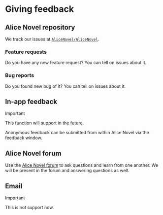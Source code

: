 # Giving feedback

## Alice Novel repository
We track our issues at [`AliceNovel/AliceNovel`](https://github.com/AliceNovel/AliceNovel/issues).

### Feature requests
Do you have any new feature request? You can tell on issues about it.

### Bug reports
Do you found new bug of it? You can tell on issues about it.

## In-app feedback
> [!important]
> This function will support in the future.

Anonymous feedback can be submitted from within Alice Novel via the feedback window.

## Alice Novel forum
Use the [Alice Novel forum](https://github.com/AliceNovel/AliceNovel/discussions) to ask questions and learn from one another. We will be present in the forum and answering questions as well.

## Email
> [!important]
> This is not support now.
